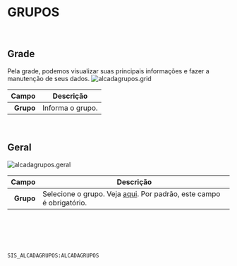 # GRUPOS
<br>

## Grade
Pela grade, podemos visualizar suas principais informações e fazer a manutenção de seus dados.
![alcadagrupos.grid](https://raw.githubusercontent.com/netforcews/docs-siscom/master/geral/imagens/alcadagrupos.grid.png)

Campo | Descrição
--:|---
**Grupo** | Informa o grupo.
<br>

## Geral
![alcadagrupos.geral](https://raw.githubusercontent.com/netforcews/docs-siscom/master/geral/imagens/alcadagrupos.geral.png)

Campo | Descrição
--:|---
**Grupo** | Selecione o grupo. Veja [aqui](/desenvolvimento/segurancagrupo.md). Por padrão, este campo é obrigatório.
<br>
<br>
<br>
<br>

```SIS_ALCADAGRUPOS:ALCADAGRUPOS```
